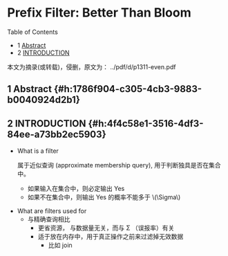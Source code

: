 # Prefix Filter: Better Than Bloom


<div class="ox-hugo-toc toc has-section-numbers">

<div class="heading">Table of Contents</div>

- <span class="section-num">1</span> [Abstract](#h:1786f904-c305-4cb3-9883-b0040924d2b1)
- <span class="section-num">2</span> [INTRODUCTION](#h:4f4c58e1-3516-4df3-84ee-a73bb2ec5903)

</div>
<!--endtoc-->


本文为摘录(或转载)，侵删，原文为： ../pdf/d/p1311-even.pdf



## <span class="section-num">1</span> Abstract {#h:1786f904-c305-4cb3-9883-b0040924d2b1}


## <span class="section-num">2</span> INTRODUCTION {#h:4f4c58e1-3516-4df3-84ee-a73bb2ec5903}

-   What is a filter

    属于近似查询 (approximate membership query), 用于判断独具是否在集合中。

    -   如果输入在集合中，则必定输出 Yes
    -   如果不在集合中，则输出 Yes 的概率不能多于 \\(\Sigma\\)

<!--listend-->

-   What are filters used for
    -   与精确查询相比
        -   更省资源， 与数据量无关，而与 &Sigma; （误报率）有关
        -   适于放在内存中，用于真正操作之前来过滤掉无效数据
            -   比如 join

